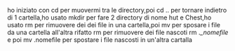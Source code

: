 ho iniziato con cd per muovermi tra le directory,poi cd .. per tornare indietro di 1 cartella,ho usato mkdir per fare 2 directory di nome hut e Chest,ho usato rm per rimuovere dei dei file in una cartella,poi mv per sposare i file da una cartella all'altra
rifatto rm per rimuovere dei file nascoti rm .*_nomefile* e poi mv .nomefile per spostare i file nascosti in un'altra cartalla 
